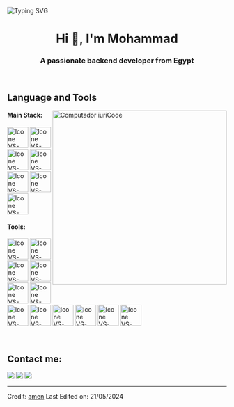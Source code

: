 ![Typing SVG](https://readme-typing-svg.herokuapp.com?color=FF3670&size=35&center=true&vCenter=true&width=1000&lines=Welcome+to+my+GitHub+profile!;My+name+is+Mohammad+Mansour;I'm+a+Frontend+Developer)

<h1 align="center">Hi 👋, I'm Mohammad</h1>
<h3 align="center">A passionate backend developer from Egypt</h3>

<br>


## Language and Tools

<img src="https://raw.githubusercontent.com/MicaelliMedeiros/micaellimedeiros/master/image/computer-illustration.png" min-width="400px" max-width="400px" width="400px" align="right" alt="Computador iuriCode">

#### Main Stack:
  [<img height="48px" width="48px" alt="Icone VS-Code" src="https://skillicons.dev/icons?i=html"/>](https://developer.mozilla.org/en-US/docs/Web/HTML)
  [<img height="48px" width="48px" alt="Icone VS-Code" src="https://skillicons.dev/icons?i=css"/>](https://developer.mozilla.org/en-US/docs/Web/CSS)
  [<img height="48px" width="48px" alt="Icone VS-Code" src="https://skillicons.dev/icons?i=js"/>](https://developer.mozilla.org/en-US/docs/Web/JavaScript)
  [<img height="48px" width="48px" alt="Icone VS-Code" src="https://skillicons.dev/icons?i=ts"/>](https://www.typescriptlang.org/)
  [<img height="48px" width="48px" alt="Icone VS-Code" src="https://skillicons.dev/icons?i=react"/>](https://nodejs.org)
  [<img height="48px" width="48px" alt="Icone VS-Code" src="https://skillicons.dev/icons?i=nextjs"/>](https://expressjs.com)
  [<img height="48px" width="48px" alt="Icone VS-Code" src="https://skillicons.dev/icons?i=nextjs"/>](https://[expressjs.com](https://nestjs.com/))


#### Tools:
  [<img height="48px" width="48px" alt="Icone VS-Code" src="https://skillicons.dev/icons?i=redux"/>](https://redux-lang.com/)
  [<img height="48px" width="48px" alt="Icone VS-Code" src="https://skillicons.dev/icons?i=materialui"/>](https://materialui-lang.com/)
  [<img height="48px" width="48px" alt="Icone VS-Code" src="https://skillicons.dev/icons?i=bootstrap"/>](https://bootstrap-lang.com/)
  [<img height="48px" width="48px" alt="Icone VS-Code" src="https://skillicons.dev/icons?i=sass"/>](https://sass-lang.com/)
  [<img height="48px" width="48px" alt="Icone VS-Code" src="https://skillicons.dev/icons?i=postman"/>](https://postman-lang.com/)
  [<img height="48px" width="48px" alt="Icone VS-Code" src="https://skillicons.dev/icons?i=tailwind"/>](https://tailwind-lang.com/)
  <br>
  [<img height="48px" width="48px" alt="Icone VS-Code" src="https://skillicons.dev/icons?i=github"/>](https://github.com/)
  [<img height="48px" width="48px" alt="Icone VS-Code" src="https://skillicons.dev/icons?i=git"/>](https://git-scm.com/)
  [<img height="48px" width="48px" alt="Icone VS-Code" src="https://skillicons.dev/icons?i=npm"/>](https://npm-lang.com/)
  [<img height="48px" width="48px" alt="Icone VS-Code" src="https://skillicons.dev/icons?i=vite"/>](https://vite-lang.com/)
  [<img height="48px" width="48px" alt="Icone VS-Code" src="https://skillicons.dev/icons?i=webpack"/>](https://webpack-lang.com/)
  [<img height="48px" width="48px" alt="Icone VS-Code" src="https://skillicons.dev/icons?i=vscode"/>](https://code.visualstudio.com/)
  <br>

<br>

## Contact me:
<div>
<a href="/" target="_blank"><img loading="lazy" src="https://img.shields.io/badge/-Instagram-%23E4405F?style=for-the-badge&logo=instagram&logoColor=white" target="_blank"></a>
<a href = "mailto: muhammadmansour010@gmail.com"><img loading="lazy" src="https://img.shields.io/badge/Gmail-D14836?style=for-the-badge&logo=gmail&logoColor=white" target="_blank"></a>
<a href="(https://www.linkedin.com/in/msstudio0o/)" target="_blank"><img loading="lazy" src="https://img.shields.io/badge/-LinkedIn-%230077B5?style=for-the-badge&logo=linkedin&logoColor=white" target="_blank"></a>   
</div>


------
Credit: [amen]()
Last Edited on: 21/05/2024
